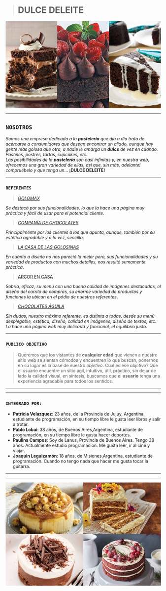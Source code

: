  >#  **DULCE DELEITE**  
  ![Dulce Deleite](/images/pastel-chocolate-portada.png "¡Dulce Deleite!")
 ___ 
## **`NOSOTROS`**   
*Somos una empresa dedicada a la **pastelería** que día a día trata de acercarse a consumidores que desean encontrar un aliado, aunque hay gente mas golosa que otra, a nadie le amarga un **dulce** de vez en cuándo.
Pasteles, postres, tartas, cupcakes, etc.   
Las posibilidades de la **pastelería** son casi infinitas y, en nuestra web, ofrecemos una gran variedad de ellas, así que, sin más, adelante! compruébelo y que tenga un*... **¡DULCE DELEITE!**
___
### **`REFERENTES`**
>[*GOLOMAX*](https://www.golomax.com.ar/?gclid=Cj0KCQjw5auGBhDEARIsAFyNm9F6cYkFAEnIFkcIu5BKbL26TcOCxBD3YfvWMtA7yzI30MduS6WRbhIaAqPFEALw_wcB "Enlace")   

*Se destacó por sus funcionalidades, lo que la hace una página muy práctica y fácil de usar para el potencial cliente*. 

>[*COMPANÍA DE CHOCOLATES*](https://www.companiadechocolates.com/ "Enlace")   

*Principalmente por los clientes a los que apunta, aunque, también por su estética agradable y a la vez, sencilla*.   
>[*LA CASA DE LAS GOLOSINAS*](https://www.lacasadelasgolosinas.com/es/ "Enlace")   

*En cuánto a diseño no nos pareció la mejor pero, sus funcionalidades y su variedad de productos con muchos detalles, nos resultó sumamente práctica*.   
>[ARCOR EN CASA](https://arcorencasa.com/ "Enlace")   

*Sobria, eficaz, su menú con una buena calidad de imágenes destacadas, el diseño del carrito de compras, su enorme variedad de productos y funciones la ubican en el pódio de nuestros referentes*.   
>[*CHOCOLATES ÁGUILA*](https://chocolatesaguila.com/ "enlace")   

*Sin dudas, nuestro máximo referente, es distinta a todas, desde su menú desplegable, estética, diseño, calidad en imágenes, diseño de textos, etc. La hace una página web muy delicada y funcional, el equilibrio justo*.
___
### **`PUBLICO OBJETIVO`**

 >Queremos que los vistantes de **cualquier edad** que vienen a nuestro sitio web se sientan cómodos y encuentren lo que buscan, ponernos en su lugar es la base de nuestro *objetivo*.
Cuál es ese *objetivo*?
Que el usuario encuentre un sitio ágil, intuitivo, útil, práctico, sin dejar de lado la calidad visual, en síntesis, buscamos que el **usuario** tenga una experiencia agradable para todos los sentidos.
___
___ 
### **`INTEGRADO POR:`** 
- **Patricia Velazquez**: 23 años, de la Provincia de Jujuy, Argentina, estudiante de programación, en su tiempo libre le gusta leer libros y salir a trotar. 
- **Pablo Lobai**: 38 años, de Buenos Aires,Argentina, estudiante de programación, en su tiempo libre le gusta hacer deportes.  
- **Paulina Campos**: Soy de Lanus, Provincia de Buenos Aires. 
Tengo 38 años. Actualmente estudio programacion. Me gusta leer, ir al cine y viajar.
- **Joaquin Leguizamón**: 18 años, de Misiones,Argentina, estudiante de programación. Cuando no tengo nada que hacer me gusta tocar la guitarra. 
___
___
 ![Pasteles](/images/pasteles.jpg "¡Dulce Deleite!") 




